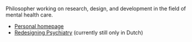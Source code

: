 Philosopher working on research, design, and development in the field of mental health care.

- [Personal homepage](https://www.savoerman.nl) 
- [Redesigning Psychiatry](https://www.redesigningpsychiatry.org) (currently still only in Dutch)
